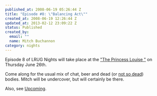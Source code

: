 ```yaml
--- 
published_at: 2008-06-19 05:26:44 Z
title: "Episode #8: \"Balancing Act\""
created_at: 2008-06-19 12:26:44 Z
updated_at: 2013-02-12 23:09:22 Z
status: Published
created_by: 
  email: ""
  name: Mitch Buchannon
category: nights
---
```


Episode 8 of LRUG Nights will take place at the ["The Princess Louise "](http://www.fancyapint.com/pubs/pub482.html) on Thursday June 26th.

Come along for the usual mix of chat, beer and dead (or [not so dead](http://www.tv.com/baywatch-nights/balancing-act/episode/41748/summary.html)) bodies. Mitch will be undercover, but will certainly be there.

Also, see [Upcoming](http://upcoming.yahoo.com/event/814086).

